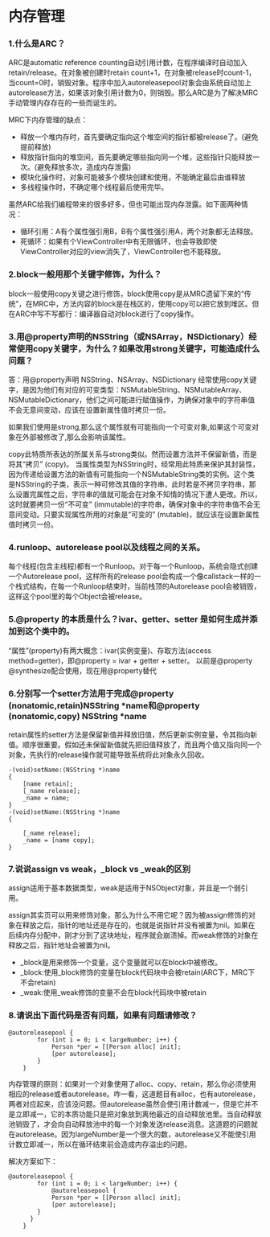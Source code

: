 # 内存管理

### 1.什么是ARC？

ARC是automatic reference counting自动引用计数，在程序编译时自动加入retain/release。在对象被创建时retain count+1，在对象被release时count-1，当count=0时，销毁对象。程序中加入autoreleasepool对象会由系统自动加上autorelease方法，如果该对象引用计数为0，则销毁。那么ARC是为了解决MRC手动管理内存存在的一些而诞生的。

MRC下内存管理的缺点：

- 释放一个堆内存时，首先要确定指向这个堆空间的指针都被release了。(避免提前释放)
- 释放指针指向的堆空间，首先要确定哪些指向同一个堆，这些指针只能释放一次。(避免释放多次，造成内存泄露)
- 模块化操作时，对象可能被多个模块创建和使用，不能确定最后由谁释放
- 多线程操作时，不确定哪个线程最后使用完毕。

虽然ARC给我们编程带来的很多好多，但也可能出现内存泄露。如下面两种情况：

- 循环引用：A有个属性强引用B，B有个属性强引用A，两个对象都无法释放。
- 死循环：如果有个ViewController中有无限循环，也会导致即使ViewController对应的view消失了，ViewController也不能释放。

### 2.block一般用那个关键字修饰，为什么？

block一般使用copy关键之进行修饰，block使用copy是从MRC遗留下来的“传统”，在MRC中，方法内容的block是在栈区的，使用copy可以把它放到堆区。但在ARC中写不写都行：编译器自动对block进行了copy操作。

### 3.用@property声明的NSString（或NSArray，NSDictionary）经常使用copy关键字，为什么？如果改用strong关键字，可能造成什么问题？

答：用@property声明 NSString、NSArray、NSDictionary 经常使用copy关键字，是因为他们有对应的可变类型：NSMutableString、NSMutableArray、NSMutableDictionary，他们之间可能进行赋值操作，为确保对象中的字符串值不会无意间变动，应该在设置新属性值时拷贝一份。

如果我们使用是strong,那么这个属性就有可能指向一个可变对象,如果这个可变对象在外部被修改了,那么会影响该属性。

copy此特质所表达的所属关系与strong类似。然而设置方法并不保留新值，而是将其“拷贝” (copy)。 当属性类型为NSString时，经常用此特质来保护其封装性，因为传递给设置方法的新值有可能指向一个NSMutableString类的实例。这个类是NSString的子类，表示一种可修改其值的字符串，此时若是不拷贝字符串，那么设置完属性之后，字符串的值就可能会在对象不知情的情况下遭人更改。所以，这时就要拷贝一份“不可变” (immutable)的字符串，确保对象中的字符串值不会无意间变动。只要实现属性所用的对象是“可变的” (mutable)，就应该在设置新属性值时拷贝一份。

### 4.runloop、autorelease pool以及线程之间的关系。

每个线程(包含主线程)都有一个Runloop。对于每一个Runloop，系统会隐式创建一个Autorelease pool，这样所有的release pool会构成一个像callstack一样的一个栈式结构，在每一个Runloop结束时，当前栈顶的Autorelease pool会被销毁，这样这个pool里的每个Object会被release。

### 5.@property 的本质是什么？ivar、getter、setter 是如何生成并添加到这个类中的。

“属性”(property)有两大概念：ivar(实例变量)、存取方法(access method=getter)，即@property = ivar + getter + setter。
以前是@property @synthesize配合使用，现在用@property替代

### 6.分别写一个setter方法用于完成@property (nonatomic,retain)NSString *name和@property (nonatomic,copy) NSString *name

retain属性的setter方法是保留新值并释放旧值，然后更新实例变量，令其指向新值。顺序很重要。假如还未保留新值就先把旧值释放了，而且两个值又指向同一个对象，先执行的release操作就可能导致系统将此对象永久回收。
```objc
-(void)setName:(NSString *)name
{
    [name retain];
    [_name release];
    _name = name;
}
-(void)setName:(NSString *)name
{
     
    [_name release];
    _name = [name copy];
}
```
### 7.说说assign vs weak，_block vs _weak的区别

assign适用于基本数据类型，weak是适用于NSObject对象，并且是一个弱引用。

assign其实页可以用来修饰对象，那么为什么不用它呢？因为被assign修饰的对象在释放之后，指针的地址还是存在的，也就是说指针并没有被置为nil。如果在后续内存分配中，刚才分到了这块地址，程序就会崩溃掉。而weak修饰的对象在释放之后，指针地址会被置为nil。

- _block是用来修饰一个变量，这个变量就可以在block中被修改。
- _block:使用_block修饰的变量在block代码块中会被retain(ARC下，MRC下不会retain)
- _weak:使用_weak修饰的变量不会在block代码块中被retain

### 8.请说出下面代码是否有问题，如果有问题请修改？
```objc
@autoreleasepool {
        for (int i = 0; i < largeNumber; i++) {
            Person *per = [[Person alloc] init];
            [per autorelease];
        }
    }
```
内存管理的原则：如果对一个对象使用了alloc、copy、retain，那么你必须使用相应的release或者autorelease。咋一看，这道题目有alloc，也有autorelease，两者对应起来，应该没问题。但autorelease虽然会使引用计数减一，但是它并不是立即减一，它的本质功能只是把对象放到离他最近的自动释放池里。当自动释放池销毁了，才会向自动释放池中的每一个对象发送release消息。这道题的问题就在autorelease。因为largeNumber是一个很大的数，autorelease又不能使引用计数立即减一，所以在循环结束前会造成内存溢出的问题。

解决方案如下：
```objc
@autoreleasepool {
        for (int i = 0; i < largeNumber; i++) { 
            @autoreleasepool {
            Person *per = [[Person alloc] init];
            [per autorelease];
        }
      }
    }
```
